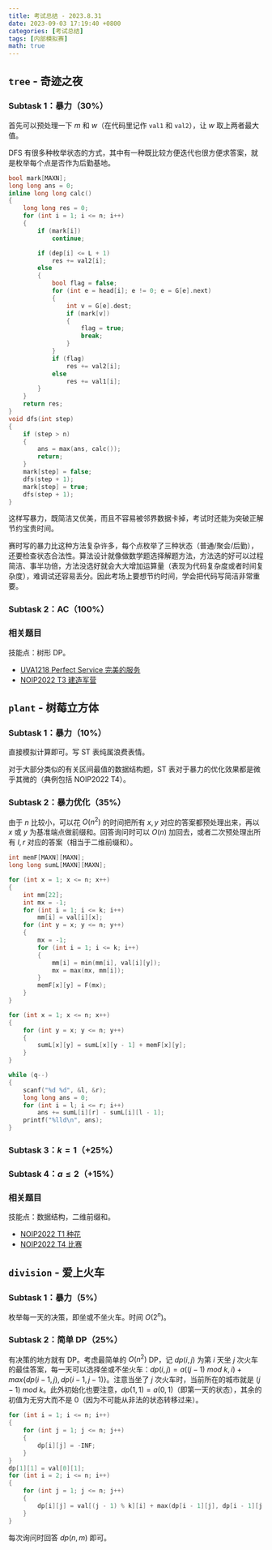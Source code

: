```yaml
---
title: 考试总结 - 2023.8.31
date: 2023-09-03 17:19:40 +0800
categories: [考试总结]
tags: [内部模拟赛]
math: true
---
```


## `tree` - 奇迹之夜

### Subtask 1：暴力（30%）

首先可以预处理一下 $m$ 和 $w$（在代码里记作 `val1` 和 `val2`），让 $w$ 取上两者最大值。

DFS 有很多种枚举状态的方式，其中有一种既比较方便迭代也很方便求答案，就是枚举每个点是否作为后勤基地。

```c++
bool mark[MAXN];
long long ans = 0;
inline long long calc()
{
    long long res = 0;
    for (int i = 1; i <= n; i++)
    {
        if (mark[i])
            continue;

        if (dep[i] <= L + 1)
            res += val2[i];
        else
        {
            bool flag = false;
            for (int e = head[i]; e != 0; e = G[e].next)
            {
                int v = G[e].dest;
                if (mark[v])
                {
                    flag = true;
                    break;
                }
            }
            if (flag)
                res += val2[i];
            else
                res += val1[i];
        }
    }
    return res;
}
void dfs(int step)
{
    if (step > n)
    {
        ans = max(ans, calc());
        return;
    }
    mark[step] = false;
    dfs(step + 1);
    mark[step] = true;
    dfs(step + 1);
}
```

这样写暴力，既简洁又优美，而且不容易被邻界数据卡掉，考试时还能为突破正解节约宝贵时间。

赛时写的暴力比这种方法复杂许多，每个点枚举了三种状态（普通/聚会/后勤），还要检查状态合法性。算法设计就像做数学题选择解题方法，方法选的好可以过程简洁、事半功倍，方法没选好就会大大增加运算量（表现为代码复杂度或者时间复杂度），难调试还容易丢分。因此考场上要想节约时间，学会把代码写简洁非常重要。

### Subtask 2：AC（100%）

### 相关题目

技能点：树形 DP。

- [UVA1218 Perfect Service 完美的服务](https://www.luogu.com.cn/problem/UVA1218)
- [NOIP2022 T3 建造军营](https://www.luogu.com.cn/problem/P8867)

## `plant` - 树莓立方体

### Subtask 1：暴力（10%）

直接模拟计算即可。写 ST 表纯属浪费表情。

对于大部分类似的有关区间最值的数据结构题，ST 表对于暴力的优化效果都是微乎其微的（典例包括 NOIP2022 T4）。

### Subtask 2：暴力优化（35%）

由于 $n$ 比较小，可以花 $O(n^2)$ 的时间把所有 $x,y$ 对应的答案都预处理出来，再以 $x$ 或 $y$ 为基准端点做前缀和。回答询问时可以 $O(n)$ 加回去，或者二次预处理出所有 $l,r$ 对应的答案（相当于二维前缀和）。

```c++
int memF[MAXN][MAXN];
long long sumL[MAXN][MAXN];

for (int x = 1; x <= n; x++)
{
    int mm[22];
    int mx = -1;
    for (int i = 1; i <= k; i++)
        mm[i] = val[i][x];
    for (int y = x; y <= n; y++)
    {
        mx = -1;
        for (int i = 1; i <= k; i++)
        {
            mm[i] = min(mm[i], val[i][y]);
            mx = max(mx, mm[i]);
        }
        memF[x][y] = F(mx);
    }
}

for (int x = 1; x <= n; x++)
{
    for (int y = x; y <= n; y++)
    {
        sumL[x][y] = sumL[x][y - 1] + memF[x][y];
    }
}

while (q--)
{
    scanf("%d %d", &l, &r);
    long long ans = 0;
    for (int i = l; i <= r; i++)
        ans += sumL[i][r] - sumL[i][l - 1];
    printf("%lld\n", ans);
}
```

### Subtask 3：$k=1$（+25%）

### Subtask 4：$a \leq 2$（+15%）

### 相关题目

技能点：数据结构，二维前缀和。

- [NOIP2022 T1 种花](https://www.luogu.com.cn/problem/P8865)
- [NOIP2022 T4 比赛](https://www.luogu.com.cn/problem/P8868)

## `division` - 爱上火车

### Subtask 1：暴力（5%）

枚举每一天的决策，即坐或不坐火车。时间 $O(2^n)$。

### Subtask 2：简单 DP（25%）

有决策的地方就有 DP。考虑最简单的 $O(n^2)$ DP，记 $dp(i,j)$ 为第 $i$ 天坐 $j$ 次火车的最佳答案，每一天可以选择坐或不坐火车：$dp(i,j)=a((j-1)\ mod\ k,i)+max\{dp(i-1,j),dp(i-1,j-1)\}$。注意当坐了 $j$ 次火车时，当前所在的城市就是 $(j-1)\ mod\ k$。此外初始化也要注意，$dp(1,1)=a(0,1)$（即第一天的状态），其余的初值为无穷大而不是 $0$（因为不可能从非法的状态转移过来）。

```c++
for (int i = 1; i <= n; i++)
{
    for (int j = 1; j <= n; j++)
    {
        dp[i][j] = -INF;
    }
}
dp[1][1] = val[0][1];
for (int i = 2; i <= n; i++)
{
    for (int j = 1; j <= n; j++)
    {
        dp[i][j] = val[(j - 1) % k][i] + max(dp[i - 1][j], dp[i - 1][j - 1]);
    }
}
```

每次询问时回答 $dp(n,m)$ 即可。
